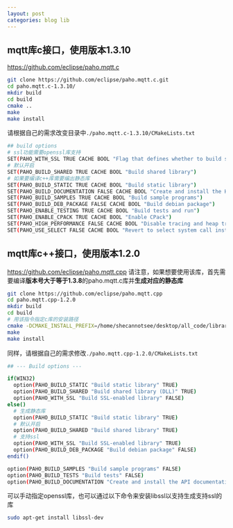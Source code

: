 ```yaml
---
layout: post
categories: blog lib
---
```

## mqtt库c接口，使用版本1.3.10

https://github.com/eclipse/paho.mqtt.c

```bash
git clone https://github.com/eclipse/paho.mqtt.c.git
cd paho.mqtt.c-1.3.10/
mkdir build
cd build
cmake ..
make
make install
```
请根据自己的需求改变目录中`./paho.mqtt.c-1.3.10/CMakeLists.txt`

```bash
## build options
# ssl功能需要openssl库支持
SET(PAHO_WITH_SSL TRUE CACHE BOOL "Flag that defines whether to build ssl-enabled binaries too. ")
# 默认开启
SET(PAHO_BUILD_SHARED TRUE CACHE BOOL "Build shared library")
# 如果要编译c++库需要编出静态库
SET(PAHO_BUILD_STATIC TRUE CACHE BOOL "Build static library")
SET(PAHO_BUILD_DOCUMENTATION FALSE CACHE BOOL "Create and install the HTML based API documentation (requires Doxygen)")
SET(PAHO_BUILD_SAMPLES TRUE CACHE BOOL "Build sample programs")
SET(PAHO_BUILD_DEB_PACKAGE FALSE CACHE BOOL "Build debian package")
SET(PAHO_ENABLE_TESTING TRUE CACHE BOOL "Build tests and run")
SET(PAHO_ENABLE_CPACK TRUE CACHE BOOL "Enable CPack")
SET(PAHO_HIGH_PERFORMANCE FALSE CACHE BOOL "Disable tracing and heap tracking")
SET(PAHO_USE_SELECT FALSE CACHE BOOL "Revert to select system call instead of poll")
```

## mqtt库c++接口，使用版本1.2.0

https://github.com/eclipse/paho.mqtt.cpp
请注意，如果想要使用该库，首先需要编译**版本号大于等于1.3.8**的paho.mqtt.c库并**生成对应的静态库**

```bash
git clone https://github.com/eclipse/paho.mqtt.cpp
cd paho.mqtt.cpp-1.2.0
mkdir build
cd build
# 用该指令指定c库的安装路径
cmake -DCMAKE_INSTALL_PREFIX=/home/shecannotsee/desktop/all_code/libraries/paho.mqtt.c-1.3.10 ..
make
make install
```
同样，请根据自己的需求修改`./paho.mqtt.cpp-1.2.0/CMakeLists.txt`

```bash
## --- Build options ---

if(WIN32)
  option(PAHO_BUILD_STATIC "Build static library" TRUE)
  option(PAHO_BUILD_SHARED "Build shared library (DLL)" TRUE)
  option(PAHO_WITH_SSL "Build SSL-enabled library" FALSE)
else()
  # 生成静态库
  option(PAHO_BUILD_STATIC "Build static library" TRUE)
  # 默认开启
  option(PAHO_BUILD_SHARED "Build shared library" TRUE)
  # 支持ssl
  option(PAHO_WITH_SSL "Build SSL-enabled library" TRUE)
  option(PAHO_BUILD_DEB_PACKAGE "Build debian package" FALSE)
endif()

option(PAHO_BUILD_SAMPLES "Build sample programs" FALSE)
option(PAHO_BUILD_TESTS "Build tests" FALSE)
option(PAHO_BUILD_DOCUMENTATION "Create and install the API documentation (requires Doxygen)" FALSE)
```

可以手动指定openssl库，也可以通过以下命令来安装libssl以支持生成支持ssl的库

```bash
sudo apt-get install libssl-dev
```